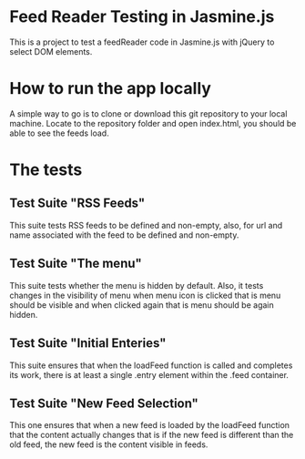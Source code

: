 # Feed Reader Testing in Jasmine.js
This is a project to test a feedReader code in Jasmine.js with jQuery to select DOM elements.

# How to run the app locally
A simple way to go is to clone or download this git repository to your local machine. Locate to the repository folder and open index.html, you should be able to see the feeds load.

# The tests

## Test Suite "RSS Feeds"
This suite tests RSS feeds to be defined and non-empty, also, for url and name associated with the feed to be defined and non-empty.

## Test Suite "The menu"
This suite tests whether the menu is hidden by default. Also, it tests changes in the visibility of menu when menu icon is clicked that is menu should be visible and when clicked again that is menu should be again hidden.

## Test Suite "Initial Enteries"
This suite ensures that when the loadFeed function is called and completes its work, there is at least a single .entry element within the .feed container.

## Test Suite "New Feed Selection"
This one ensures that when a new feed is loaded by the loadFeed function that the content actually changes that is if the new feed is different than the old feed, the new feed is the content visible in feeds. 
